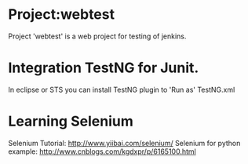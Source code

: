 # Project:webtest
Project 'webtest' is a web project  for testing of jenkins.

# Integration TestNG for Junit.
In eclipse or STS you can install TestNG plugin to 'Run as' TestNG.xml

# Learning Selenium
Selenium Tutorial: http://www.yiibai.com/selenium/
Selenium for python example: http://www.cnblogs.com/kgdxpr/p/6165100.html



